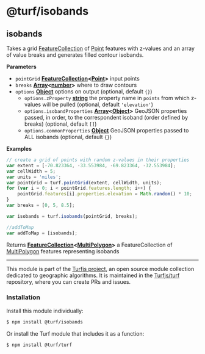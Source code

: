 # @turf/isobands

<!-- Generated by documentation.js. Update this documentation by updating the source code. -->

## isobands

Takes a grid [FeatureCollection](http://geojson.org/geojson-spec.html#feature-collection-objects) of [Point](http://geojson.org/geojson-spec.html#point) features with z-values and an array of
value breaks and generates filled contour isobands.

**Parameters**

-   `pointGrid` **[FeatureCollection](http://geojson.org/geojson-spec.html#feature-collection-objects)&lt;[Point](http://geojson.org/geojson-spec.html#point)>** input points
-   `breaks` **[Array](https://developer.mozilla.org/en-US/docs/Web/JavaScript/Reference/Global_Objects/Array)&lt;[number](https://developer.mozilla.org/en-US/docs/Web/JavaScript/Reference/Global_Objects/Number)>** where to draw contours
-   `options` **[Object](https://developer.mozilla.org/en-US/docs/Web/JavaScript/Reference/Global_Objects/Object)** options on output (optional, default `{}`)
    -   `options.zProperty` **[string](https://developer.mozilla.org/en-US/docs/Web/JavaScript/Reference/Global_Objects/String)** the property name in `points` from which z-values will be pulled (optional, default `'elevation'`)
    -   `options.isobandProperties` **[Array](https://developer.mozilla.org/en-US/docs/Web/JavaScript/Reference/Global_Objects/Array)&lt;[Object](https://developer.mozilla.org/en-US/docs/Web/JavaScript/Reference/Global_Objects/Object)>** GeoJSON properties passed, in order, to the correspondent isoband (order defined by breaks) (optional, default `[]`)
    -   `options.commonProperties` **[Object](https://developer.mozilla.org/en-US/docs/Web/JavaScript/Reference/Global_Objects/Object)** GeoJSON properties passed to ALL isobands (optional, default `{}`)

**Examples**

```javascript
// create a grid of points with random z-values in their properties
var extent = [-70.823364, -33.553984, -69.823364, -32.553984];
var cellWidth = 5;
var units = 'miles';
var pointGrid = turf.pointGrid(extent, cellWidth, units);
for (var i = 0; i < pointGrid.features.length; i++) {
    pointGrid.features[i].properties.elevation = Math.random() * 10;
}
var breaks = [0, 5, 8.5];

var isobands = turf.isobands(pointGrid, breaks);

//addToMap
var addToMap = [isobands];
```

Returns **[FeatureCollection](http://geojson.org/geojson-spec.html#feature-collection-objects)&lt;[MultiPolygon](http://geojson.org/geojson-spec.html#multipolygon)>** a FeatureCollection of [MultiPolygon](http://geojson.org/geojson-spec.html#multipolygon) features representing isobands

<!-- This file is automatically generated. Please don't edit it directly:
if you find an error, edit the source file (likely index.js), and re-run
./scripts/generate-readmes in the turf project. -->

---

This module is part of the [Turfjs project](http://turfjs.org/), an open source
module collection dedicated to geographic algorithms. It is maintained in the
[Turfjs/turf](https://github.com/Turfjs/turf) repository, where you can create
PRs and issues.

### Installation

Install this module individually:

```sh
$ npm install @turf/isobands
```

Or install the Turf module that includes it as a function:

```sh
$ npm install @turf/turf
```
